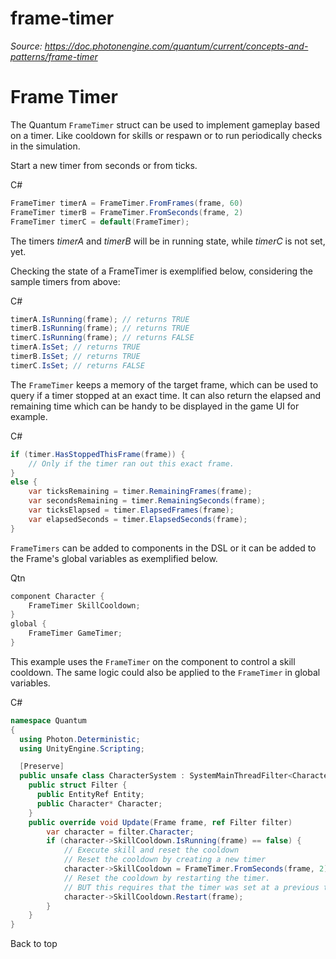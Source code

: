 # frame-timer

_Source: https://doc.photonengine.com/quantum/current/concepts-and-patterns/frame-timer_

# Frame Timer

The Quantum `FrameTimer` struct can be used to implement gameplay based on a timer. Like cooldown for skills or respawn or to run periodically checks in the simulation.

Start a new timer from seconds or from ticks.

C#

```csharp
FrameTimer timerA = FrameTimer.FromFrames(frame, 60)
FrameTimer timerB = FrameTimer.FromSeconds(frame, 2)
FrameTimer timerC = default(FrameTimer);

```

The timers _timerA_ and _timerB_ will be in running state, while _timerC_ is not set, yet.

Checking the state of a FrameTimer is exemplified below, considering the sample timers from above:

C#

```csharp
timerA.IsRunning(frame); // returns TRUE
timerB.IsRunning(frame); // returns TRUE
timerC.IsRunning(frame); // returns FALSE
timerA.IsSet; // returns TRUE
timerB.IsSet; // returns TRUE
timerC.IsSet; // returns FALSE

```

The `FrameTimer` keeps a memory of the target frame, which can be used to query if a timer stopped at an exact time. It can also return the elapsed and remaining time which can be handy to be displayed in the game UI for example.

C#

```csharp
if (timer.HasStoppedThisFrame(frame)) {
    // Only if the timer ran out this exact frame.
}
else {
    var ticksRemaining = timer.RemainingFrames(frame);
    var secondsRemaining = timer.RemainingSeconds(frame);
    var ticksElapsed = timer.ElapsedFrames(frame);
    var elapsedSeconds = timer.ElapsedSeconds(frame);
}

```

`FrameTimers` can be added to components in the DSL or it can be added to the Frame's global variables as exemplified below.

Qtn

```cs
component Character {
    FrameTimer SkillCooldown;
}
global {
    FrameTimer GameTimer;
}

```

This example uses the `FrameTimer` on the component to control a skill cooldown. The same logic could also be applied to the `FrameTimer` in global variables.

C#

```csharp
namespace Quantum
{
  using Photon.Deterministic;
  using UnityEngine.Scripting;

  [Preserve]
  public unsafe class CharacterSystem : SystemMainThreadFilter<CharacterSystem.Filter> {
    public struct Filter {
      public EntityRef Entity;
      public Character* Character;
    }
    public override void Update(Frame frame, ref Filter filter)
        var character = filter.Character;
        if (character->SkillCooldown.IsRunning(frame) == false) {
            // Execute skill and reset the cooldown
            // Reset the cooldown by creating a new timer
            character->SkillCooldown = FrameTimer.FromSeconds(frame, 2);
            // Reset the cooldown by restarting the timer.
            // BUT this requires that the timer was set at a previous time, for example when adding the component.
            character->SkillCooldown.Restart(frame);
        }
    }
}

```

Back to top